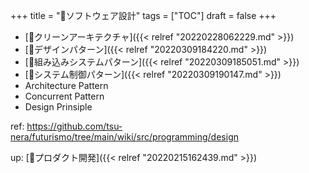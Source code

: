 +++
title = "📂ソフトウェア設計"
tags = ["TOC"]
draft = false
+++

-   [📝クリーンアーキテクチャ]({{< relref "20220228062229.md" >}})
-   [📝デザインパターン]({{< relref "20220309184220.md" >}})
-   [📝組み込みシステムパターン]({{< relref "20220309185051.md" >}})
-   [📝システム制御パターン]({{< relref "20220309190147.md" >}})
-   Architecture Pattern
-   Concurrent Pattern
-   Design Prinsiple

ref: <https://github.com/tsu-nera/futurismo/tree/main/wiki/src/programming/design>

up: [📂プロダクト開発]({{< relref "20220215162439.md" >}})
